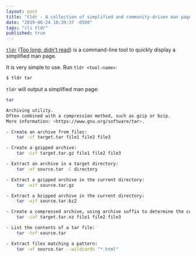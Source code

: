 ```yaml
---
layout: post
title: "tldr - A collection of simplified and community-driven man pages"
date: "2019-06-24 10:39:37 -0500"
tags: "cli tldr"
published: true
---
```


[`tldr`][1] ([Too long; didn't read][2]) is a command-line tool to quickly display a simplified man page.


It is very simple to use. Run `tldr <tool-name>`:
```bash
$ tldr tar
```

`tldr` will output a simplified man page:
```bash
tar

Archiving utility.
Often combined with a compression method, such as gzip or bzip.
More information: <https://www.gnu.org/software/tar>.

- Create an archive from files:
    tar -cf target.tar file1 file2 file3

- Create a gzipped archive:
    tar -czf target.tar.gz file1 file2 file3

- Extract an archive in a target directory:
    tar -xf source.tar -C directory

- Extract a gzipped archive in the current directory:
    tar -xzf source.tar.gz

- Extract a bzipped archive in the current directory:
    tar -xjf source.tar.bz2

- Create a compressed archive, using archive suffix to determine the compression program:
    tar -caf target.tar.xz file1 file2 file3

- List the contents of a tar file:
    tar -tvf source.tar

- Extract files matching a pattern:
    tar -xf source.tar --wildcards "*.html"
```

[1]: https://github.com/tldr-pages/tldr
[2]: https://en.wikipedia.org/wiki/Wikipedia:Too_long;_didn%27t_read


